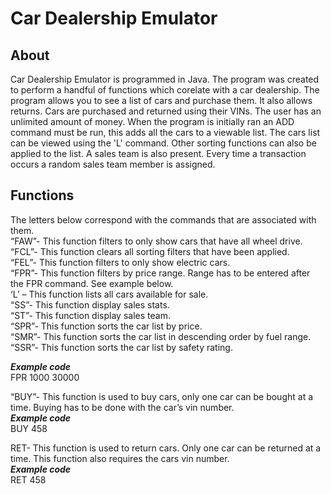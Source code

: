 
# Car Dealership Emulator
 
## About
Car Dealership Emulator is programmed in Java. The program was created to perform a handful of functions which corelate with a car dealership.
The program allows you to see a list of cars and purchase them. It also allows returns. Cars are purchased and returned using their VINs. The user has 
an unlimited amount of money. When the program is initially ran an ADD command must be run, this adds all the cars to a viewable list. The cars list can be 
viewed using the 'L' command. Other sorting functions can also be applied to the list. A sales team is also present. Every time a transaction occurs a random
sales team member is assigned.

## Functions
The letters below correspond with the commands that are associated with them.  <br /> 
“FAW”- This function filters to only show cars that have all wheel drive.  <br />
“FCL”- This function clears all sorting filters that have been applied.<br />
“FEL”- This function filters to only show electric cars. <br />
“FPR”- This function filters by price range. Range has to be entered after the FPR command. See example below.  <br />
‘L’ – This function lists all cars available for sale. <br />
“SS”- This function display sales stats.  <br />
“ST”- This function display sales team. <br />
“SPR”- This function sorts the car list by price.  <br />
“SMR”- This function sorts the car list in descending order by fuel range.  <br />
“SSR”-  This function sorts the car list by safety rating.  <br />
 
***Example code***<br />
FPR 1000 30000
 
“BUY”- This function is used to buy cars, only one car can be bought at a time. Buying has to be done with the car’s vin number.  <br />
***Example code***<br />
BUY 458 

RET- This function is used to return cars. Only one car can be returned at a time. This function also requires the cars vin number.   <br />
***Example code***<br />
RET 458 



